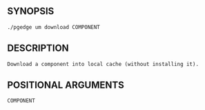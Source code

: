 
## SYNOPSIS
    ./pgedge um download COMPONENT

## DESCRIPTION
    Download a component into local cache (without installing it).

## POSITIONAL ARGUMENTS
    COMPONENT
